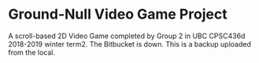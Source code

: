 # Ground-Null Video Game Project
A scroll-based 2D Video Game completed by Group 2 in UBC CPSC436d 2018-2019 winter term2.
The Bitbucket is down. This is a backup uploaded from the local.
